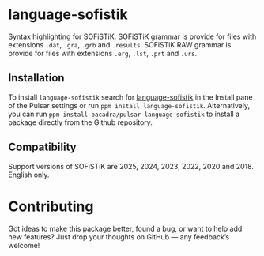 # language-sofistik

Syntax highlighting  for SOFiSTiK. SOFiSTiK grammar is provide for files with extensions `.dat`, `.gra`, `.grb` and `.results`. SOFiSTiK RAW grammar is provide for files with extensions `.erg`, `.lst`, `.prt` and `.urs`.

## Installation

To install `language-sofistik` search for [language-sofistik](https://web.pulsar-edit.dev/packages/language-sofistik) in the Install pane of the Pulsar settings or run `ppm install language-sofistik`. Alternatively, you can run `ppm install bacadra/pulsar-language-sofistik` to install a package directly from the Github repository.

## Compatibility

Support versions of SOFiSTiK are 2025, 2024, 2023, 2022, 2020 and 2018. English only.

# Contributing

Got ideas to make this package better, found a bug, or want to help add new features? Just drop your thoughts on GitHub — any feedback’s welcome!

